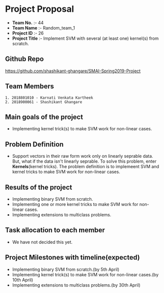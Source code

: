 
# Project Proposal 

-  **Team No.** :- 44  
-  **Team Name** :- Random_team_1  
-  **Project ID** :- 26  
-  **Project Title** :- Implement SVM with several (at least one) kernel(s) from scratch.
  
## Github Repo
https://github.com/shashikant-ghangare/SMAI-Spring2019-Project  

## Team Members 
  
    1. 2018801010 - Karnati Venkata Kartheek 
    2. 2018900061 - Shashikant Ghangare 
    
    
## Main goals of the project

 - Implementing kernel trick(s) to make SVM work for non-linear cases. 
 
## Problem Definition

 - Support vectors in their raw form work only on linearly seprable data. But, what if the data isn't linearly seprable. To solve this problem, enter **Kernels**(kernel tricks). The problem definition is to implemeent SVM and kernel tricks to make SVM work for non-linear cases.

## Results of the project
 
 - Implementing binary SVM from scratch.   
 - Implementing one or more kernel tricks to make SVM work for non-linear cases. 
 - Implementing extensions to multiclass problems.
 
## Task allocation to each member

- We have not decided this yet.

## Project Milestones with timeline(expected)
- Implementing binary SVM from scratch.(by 5th April)
- Implementing kernel trick(s) to make SVM work for non-linear cases.(by 10th April)
- Implementing extensions to multiclass problems.(by 30th April)
